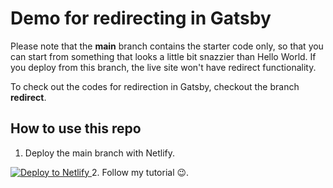 # Demo for redirecting in Gatsby
Please note that the **main** branch contains the starter code only, so that you can start from something that looks a little bit snazzier than Hello World. If you deploy from this branch, the live site won't have redirect functionality.

To check out the codes for redirection in Gatsby, checkout the branch **redirect**.

## How to use this repo
1. Deploy the main branch with Netlify.
<a href="https://app.netlify.com/start/deploy?repository=https://github.com/bytrangle/gatsby-redirect">
  <img src="https://www.netlify.com/img/deploy/button.svg" alt="Deploy to Netlify" />
</a>
2. Follow my tutorial 😉.
